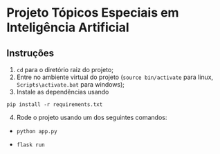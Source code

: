 # Projeto Tópicos Especiais em Inteligência Artificial

## Instruções

1. `cd` para o diretório raiz do projeto;
2. Entre no ambiente virtual do projeto (`source bin/activate` para linux, `Scripts\activate.bat` para windows);
3. Instale as dependências usando

`pip install -r requirements.txt`

4. Rode o projeto usando um dos seguintes comandos:

- `python app.py`

- `flask run`